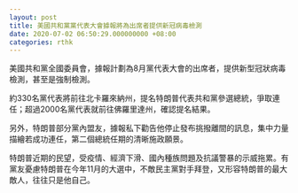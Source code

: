 ```yaml
---
layout: post
title: 美國共和黨黨代表大會據報將為出席者提供新冠病毒檢測
date: 2020-07-02 06:50:29.000000000 +08:00
categories: rthk
---
```


美國共和黨全國委員會，據報計劃為8月黨代表大會的出席者，提供新型冠狀病毒檢測，甚至是強制檢測。

約330名黨代表將前往北卡羅來納州，提名特朗普代表共和黨參選總統，爭取連任；超過2000名黨代表就前往佛羅里達州，確認提名結果。

另外，特朗普部分黨內盟友，據報私下勸告他停止發布挑撥離間的訊息，集中力量描繪若成功連任，第二個總統任期的清晰施政願景。

特朗普近期的民望，受疫情、經濟下滑、國內種族問題及抗議警暴的示威拖累。有黨友憂慮特朗普在今年11月的大選中，不敵民主黨對手拜登，又形容特朗普的最大敵人，往往只是他自己。
